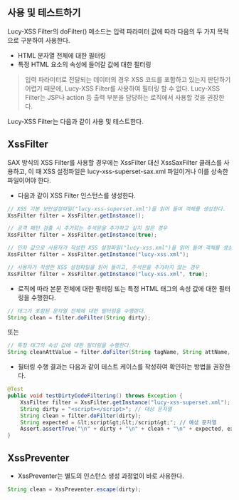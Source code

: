 ## 사용 및 테스트하기
Lucy-XSS Filter의 doFilter() 메소드는 입력 파라미터 값에 따라 다음의 두 가지 목적으로 구분하여 사용한다.

- HTML 문자열 전체에 대한 필터링
- 특정 HTML 요소의 속성에 들어갈 값에 대한 필터링

> 입력 파라미터로 전달되는 데이터의 경우 XSS 코드를 포함하고 있는지 판단하기 어렵기 때문에, Lucy-XSS Filter를 사용하여 필터링 할 수 없다. Lucy-XSS Filter는 JSP나 action 등 출력 부분을 담당하는 로직에서 사용할 것을 권장한다.

Lucy-XSS Filter는 다음과 같이 사용 및 테스트한다.

## XssFilter
SAX 방식의 XSS Filter를 사용할 경우에는 XssFilter 대신 XssSaxFilter 클래스를 사용하고, 이 때 XSS 설정파일은 lucy-xss-superset-sax.xml 파일이거나 이를 상속한 파일이어야 한다.

- 다음과 같이 XSS Filter 인스턴스를 생성한다.

```java
// XSS 기본 보안설정파일("lucy-xss-superset.xml")을 읽어 들여 객체를 생성한다.
XssFilter filter = XssFilter.getInstance();

// 공격 패턴 검출 시 추가되는 주석문을 추가하고 싶지 않은 경우
XssFilter filter = XssFilter.getInstance(true);

// 인자 값으로 사용자가 작성한 XSS 설정파일("lucy-xss.xml")을 읽어 들여 객체를 생성한다.
XssFilter filter = XssFilter.getInstance("lucy-xss.xml");

// 사용자가 작성한 XSS 설정파일을 읽어 들이고, 주석문을 추가하지 않는 경우
XssFilter filter = XssFilter.getInstance("lucy-xss.xml", true);
```

- 로직에 따라 본문 전체에 대한 필터링 또는 특정 HTML 태그의 속성 값에 대한 필터링을 수행한다.

```java
// 태그가 포함된 문자열 전체에 대한 필터링을 수행한다.
String clean = filter.doFilter(String dirty);
```

또는

```java
// 특정 태그의 속성 값에 대한 필터링을 수행한다.
String cleanAttValue = filter.doFilter(String tagName, String attName, String dirtyAttValue);
```


- 필터링 수행 결과는 다음과 같이 테스트 케이스를 작성하여 확인하는 방법을 권장한다.

```java
@Test
public void testDirtyCodeFiltering() throws Exception {
    XssFilter filter = XssFilter.getInstance("lucy-xss-superset.xml");
    String dirty = "<script></script>"; // 대상 문자열
    String clean = filter.doFilter(dirty);
    String expected = &lt;script&gt;&lt;/script&gt;"; // 예상 문자열
    Assert.assertTrue("\n" + dirty + "\n" + clean + "\n" + expected, expected.equals(clean));
}
```


## XssPreventer
- XssPreventer는 별도의 인스턴스 생성 과정없이 바로 사용한다.
 
```java
String clean = XssPreventer.escape(dirty);
```
